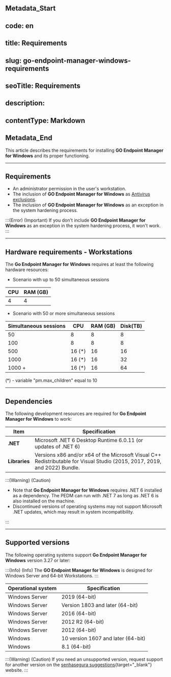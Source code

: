 ## Metadata_Start 
## code: en
## title: Requirements 
## slug: go-endpoint-manager-windows-requirements 
## seoTitle: Requirements 
## description:  
## contentType: Markdown 
## Metadata_End
This article describes the requirements for installing **GO Endpoint Manager for Windows** and its proper functioning.

* * *

## **Requirements**

* An administrator permission in the user's workstation.
* The inclusion of **GO Endpoint Manager for Windows** as [Antivirus exclusions](/v3-32/docs/go-windows-antivirus-exclusions).
* The inclusion of **GO Endpoint Manager for Windows** as an exception in the system hardening process.

:::(Error) (Important)
If you don't include **GO Endpoint Manager for Windows** as an exception in the system hardening process, it won't work.
:::

* * *

## Hardware requirements - Workstations

The **Go Endpoint Manager for Windows** requires at least the following hardware resources:

- Scenario with up to 50 simultaneous sessions

| CPU | RAM (GB) |
| --- | --- |
| 4 | 4 |

- Scenario with 50 or more simultaneous sessions

| Simultaneous sessions | CPU | RAM (GB) | Disk(TB) |
| --- | --- | --- | --- |
| 50 | 8 | 8 | 8 |
| 100 | 8 | 8 | 8 |
| 500 | 16 (*) | 16 | 16 |
| 1000 | 16 (*) | 16 | 32 |
| 1000 + | 16 (*) | 16 | 64 |

(*) - variable "pm.max_children" equal to 10

* * *

## Dependencies

The following development resources are required for **Go Endpoint Manager for Windows** to work:
 
| Item | Specification |
| --- | --- |
| **.NET** | Microsoft .NET 6 Desktop Runtime 6.0.11 (or updates of .NET 6) |
| **Libraries** | Versions x86 and/or x64 of the Microsoft Visual C++ Redistributable for Visual Studio (2015, 2017, 2019, and 2022) Bundle. |

:::(Warning) (Caution)

* Note that **Go Endpoint Manager for Windows** requires .NET 6 installed as a dependency. The PEDM can run with .NET 7 as long as .NET 6 is also installed on the machine.
* Discontinued versions of operating systems may not support Microsoft .NET updates, which may result in system incompatibility.

:::

* * *

## Supported versions

The following operating systems support **Go Endpoint Manager for Windows** version 3.27 or later:

:::(Info) (Info)
The **GO Endpoint Manager for Windows** is designed for Windows Server and 64-bit Workstations.
:::

| Operational system | Specification |
| --- | --- |
| Windows Server  | 2019 (64-bit)|
| Windows Server  | Version 1803 and later (64-bit)|
| Windows Server  | 2016 (64-bit)|
| Windows Server | 2012 R2 (64-bit) |
| Windows Server  | 2012 (64-bit) |
| Windows  | 10 version 1607 and later (64-bit) |
| Windows  | 8.1 (64-bit) |

:::(Warning) (Caution)
If you need an unsupported version, request support for another version on the [senhasegura suggestions](https://senhasegura.com/suggestions/){target="_blank"} website.
:::
